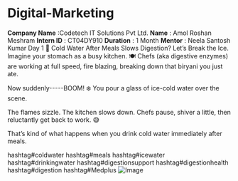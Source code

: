 # Digital-Marketing
**Company Name** :Codetech IT Solutions Pvt Ltd.
**Name** : Amol Roshan Meshram
**Intern ID** : CT04DY910
**Duration** : 1 Month
**Mentor** : Neela Santosh Kumar
Day 1
🥶 Cold Water After Meals Slows Digestion? Let’s Break the Ice.
Imagine your stomach as a busy kitchen. 🍽️
Chefs (aka digestive enzymes) are working at full speed, fire blazing, breaking down that biryani you just ate.

Now suddenly-----BOOM! ❄️
You pour a glass of ice-cold water over the scene.

The flames sizzle.
The kitchen slows down.
Chefs pause, shiver a little, then reluctantly get back to work. 😅

That’s kind of what happens when you drink cold water immediately after meals.


hashtag#coldwater hashtag#meals hashtag#icewater hashtag#drinkingwater hashtag#digestionsupport hashtag#digestionhealth hashtag#digestion hashtag#Medplus
![Image](https://github.com/user-attachments/assets/030e5a5a-1481-40ea-8bc5-144db94642d6)
